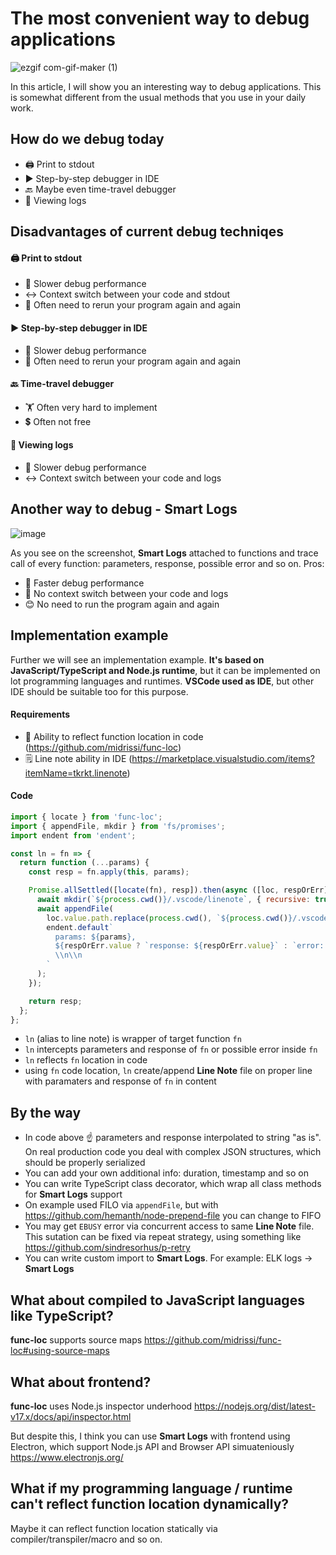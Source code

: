 # The most convenient way to debug applications

![ezgif com-gif-maker (1)](https://user-images.githubusercontent.com/1832800/158873922-8e3b4ff7-6235-428a-a733-062cab8e6dae.gif)


In this article, I will show you an interesting way to debug applications. This is somewhat different from the usual methods that you use in your daily work.

## How do we debug today

* 🖨️ Print to stdout
* ▶️ Step-by-step debugger in IDE
* 🔙 Maybe even time-travel debugger
* 📜 Viewing logs

## Disadvantages of current debug techniqes

#### 🖨️ Print to stdout

* 🐌 Slower debug performance
* ↔️ Context switch between your code and stdout
* 🔁 Often need to rerun your program again and again

#### ▶️ Step-by-step debugger in IDE

* 🐌 Slower debug performance
* 🔁 Often need to rerun your program again and again

#### 🔙 Time-travel debugger

* 🏋️ Often very hard to implement
* 💲 Often not free

#### 📜 Viewing logs

* 🐌 Slower debug performance
* ↔️ Context switch between your code and logs

## Another way to debug - Smart Logs

![image](https://user-images.githubusercontent.com/1832800/157913106-dbf1c6b5-0774-424b-9f58-0c8cf63a7e34.png)

As you see on the screenshot, **Smart Logs** attached to functions and trace call of every function: parameters, response, possible error and so on. Pros:

* 🚀 Faster debug performance
* 🤝 No context switch between your code and logs
* 😊 No need to run the program again and again

## Implementation example

Further we will see an implementation example. **It's based on JavaScript/TypeScript and Node.js runtime**, but it can be implemented on lot programming languages and runtimes. **VSCode used as IDE**, but other IDE should be suitable too for this purpose.

#### Requirements

* 🔎 Ability to reflect function location in code (https://github.com/midrissi/func-loc)
* 🗒️ Line note ability in IDE (https://marketplace.visualstudio.com/items?itemName=tkrkt.linenote)

#### Code

```javascript
import { locate } from 'func-loc';
import { appendFile, mkdir } from 'fs/promises';
import endent from 'endent';

const ln = fn => {
  return function (...params) {
    const resp = fn.apply(this, params);

    Promise.allSettled([locate(fn), resp]).then(async ([loc, respOrErr]) => {
      await mkdir(`${process.cwd()}/.vscode/linenote`, { recursive: true });
      await appendFile(
        loc.value.path.replace(process.cwd(), `${process.cwd()}/.vscode/linenote`) + `#L${loc.value.line}.md`,
        endent.default`
          params: ${params},
          ${respOrErr.value ? `response: ${respOrErr.value}` : `error: ${respOrErr.reason}`}
          \\n\\n
        `
      );
    });

    return resp;
  };
};
```

* `ln` (alias to line note) is wrapper of target function `fn`
* `ln` intercepts parameters and response of `fn` or possible error inside `fn`
* `ln` reflects `fn` location in code
* using `fn` code location, `ln` create/append **Line Note** file on proper line with paramaters and response of `fn` in content

## By the way

* In code above ☝️ parameters and response interpolated to string "as is". On real production code you deal with complex JSON structures, which should be properly serialized
* You can add your own additional info: duration, timestamp and so on
* You can write TypeScript class decorator, which wrap all class methods for **Smart Logs** support
* On example used FILO via `appendFile`, but with https://github.com/hemanth/node-prepend-file you can change to FIFO
* You may get `EBUSY` error via concurrent access to same **Line Note** file. This sutation can be fixed via repeat strategy, using something like https://github.com/sindresorhus/p-retry
* You can write custom import to **Smart Logs**. For example: ELK logs -> **Smart Logs**


## What about compiled to JavaScript languages like TypeScript?

**func-loc** supports source maps https://github.com/midrissi/func-loc#using-source-maps

## What about frontend?

**func-loc** uses Node.js inspector underhood https://nodejs.org/dist/latest-v17.x/docs/api/inspector.html

But despite this, I think you can use **Smart Logs** with frontend using Electron, which support Node.js API and Browser API simuateniously https://www.electronjs.org/

## What if my programming language / runtime can't reflect function location dynamically?

Maybe it can reflect function location statically via compiler/transpiler/macro and so on.

